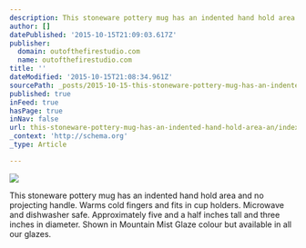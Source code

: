 ```yaml
---
description: This stoneware pottery mug has an indented hand hold area and no projecting handle. Warms cold fingers and fits in cup holders. Microwave and dishwasher safe. A
author: []
datePublished: '2015-10-15T21:09:03.617Z'
publisher:
  domain: outofthefirestudio.com
  name: outofthefirestudio.com
title: ''
dateModified: '2015-10-15T21:08:34.961Z'
sourcePath: _posts/2015-10-15-this-stoneware-pottery-mug-has-an-indented-hand-hold-area-an.md
published: true
inFeed: true
hasPage: true
inNav: false
url: this-stoneware-pottery-mug-has-an-indented-hand-hold-area-an/index.html
_context: 'http://schema.org'
_type: Article

---
```

![](http://outofthefirestudio.com/images/mugs/indentmugmm.jpg)

This stoneware pottery mug has an indented hand hold area and no projecting handle. Warms cold fingers and fits in cup holders. Microwave and dishwasher safe. Approximately five and a half inches tall and three inches in diameter. Shown in Mountain Mist Glaze colour but available in all our glazes.